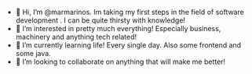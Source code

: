 - 👋 Hi, I’m @marmarinos. Im taking my first steps in the field of software development . I can be quite thirsty with knowledge!
- 👀 I’m interested in pretty much everything! Especially business, machinery and anything tech related!
- 🌱 I’m currently learning life! Every single day. Also some frontend and some java.
- 💞️ I’m looking to collaborate on anything that will make me  better!

<!---
marmarinos/marmarinos is a ✨ special ✨ repository because its `README.md` (this file) appears on your GitHub profile.
You can click the Preview link to take a look at your changes.
--->
